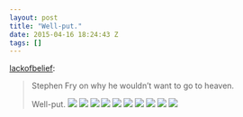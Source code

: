 ```yaml
---
layout: post
title: "Well-put."
date: 2015-04-16 18:24:43 Z
tags: []
---
```

[lackofbelief](http://lackofbelief.tumblr.com/post/110045608677/stephen-fry-on-why-he-wouldnt-want-to-go-to):

> Stephen Fry on why he wouldn’t want to go to heaven. 
> 
> Well-put.
![](/media/2015/04/116572245899_0.png)
![](/media/2015/04/116572245899_1.png)
![](/media/2015/04/116572245899_2.png)
![](/media/2015/04/116572245899_3.png)
![](/media/2015/04/116572245899_4.png)
![](/media/2015/04/116572245899_5.png)
![](/media/2015/04/116572245899_6.png)
![](/media/2015/04/116572245899_7.png)
![](/media/2015/04/116572245899_8.png)
![](/media/2015/04/116572245899_9.png)
